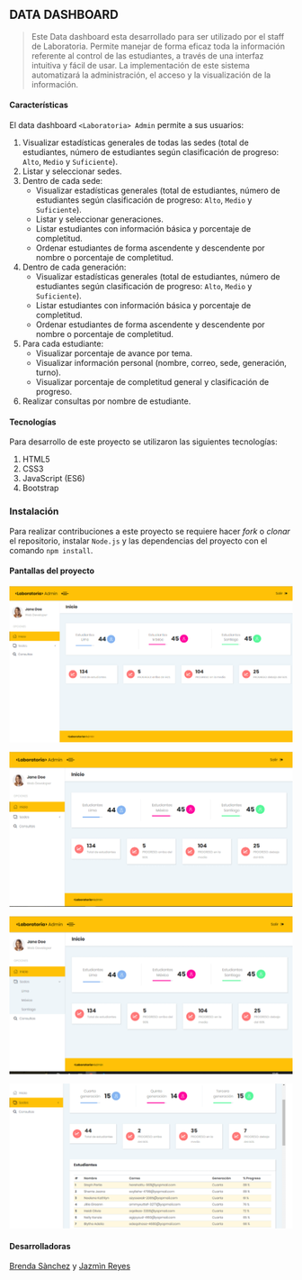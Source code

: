 ## DATA DASHBOARD 

> Este  Data dashboard esta desarrollado para ser utilizado por el staff de Laboratoria. Permite manejar de forma eficaz toda la información referente al control de las estudiantes, a través de una interfaz intuitiva y fácil de usar.
La implementación de este sistema automatizará la administración, el acceso y la visualización de la información.

#### Características
El data dashboard `<Laboratoria> Admin` permite a sus usuarios:
1. Visualizar estadísticas generales de todas las sedes (total de estudiantes, número de estudiantes según clasificación de progreso: `Alto`, `Medio` y `Suficiente`).
2. Listar y seleccionar sedes.
3. Dentro de cada sede:
	- Visualizar estadísticas generales (total de estudiantes, número de estudiantes según clasificación de progreso: `Alto`, `Medio` y `Suficiente`).
	- Listar y seleccionar generaciones.
	- Listar estudiantes con información básica y porcentaje de completitud.
	- Ordenar estudiantes de forma ascendente y descendente por nombre o porcentaje de completitud.
4. Dentro de cada generación:
	- Visualizar estadísticas generales (total de estudiantes, número de estudiantes según clasificación de progreso: `Alto`, `Medio` y `Suficiente`).
	- Listar estudiantes con información básica y porcentaje de completitud.
	- Ordenar estudiantes de forma ascendente y descendente por nombre o porcentaje de completitud.
5. Para cada estudiante:
	- Visualizar porcentaje de avance por tema.
	- Visualizar información personal (nombre, correo, sede, generación, turno).
	- Visualizar porcentaje de completitud general y clasificación de progreso.
6. Realizar consultas por nombre de estudiante.

#### Tecnologías
Para desarrollo de este proyecto se utilizaron las siguientes tecnologías:
1. HTML5
2. CSS3
3. JavaScript (ES6)
4. Bootstrap

### Instalación
Para realizar contribuciones a este proyecto se requiere hacer _fork_ o _clonar_ el repositorio, instalar `Node.js` y las dependencias del proyecto con el comando `npm install`.


#### Pantallas del proyecto
![terceralcance](src/img/terceralcance.png)

![terceralcancea](src/img/terceralcanceb.png)

![terceralcanceb](src/img/terceralcancec.png)

![terceralcancec](src/img/terceralcanced.png)

#### Desarrolladoras
[Brenda Sànchez](https://github.com/sanrey254) y [Jazmìn Reyes](https://github.com/jaztan)






 
 
















































